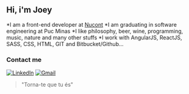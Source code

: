 ## Hi, i'm Joey
*I am a front-end developer at [Nucont](https://nucont.com/) 
*I am graduating in software engineering at Puc Minas
*I like philosophy, beer, wine, programming, music, nature and many other stuffs
*I work with AngularJS, ReactJS, SASS, CSS, HTML, GIT and Bitbucket/Github...

### Contact me
[![LinkedIn](https://img.shields.io/badge/-LINKEDIN-0077B5?style=for-the-badge&logo=linkedin&logoColor=white)](https://www.linkedin.com/in/joeyclapton/)   [![Gmail](https://img.shields.io/badge/-GMAIL-D14836?style=for-the-badge&logo=gmail&logoColor=white)](mailto:joeyclapton42@gmail.com)

> "Torna-te que tu és"
> 


